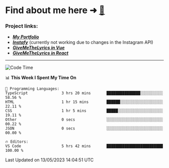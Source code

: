 # Find about me here ➜ [🧑](https://pauabella.dev)

### Project links:
- ***[My Portfolio](https://pauabella.dev)***
- ***[Instafy](https://instafy.me)*** (currently not working due to changes in the Instagram API)
- ***[GiveMeTheLyrics in Vue](https://lyrics.pauabella.dev)***
- ***[GiveMeTheLyrics in React](https://pauabella.dev/GiveMeTheLyrics)***

---
<!--START_SECTION:waka-->
![Code Time](http://img.shields.io/badge/Code%20Time-2%2C149%20hrs%2013%20mins-blue)

📊 **This Week I Spent My Time On** 

```text
💬 Programming Languages: 
TypeScript               3 hrs 20 mins       ███████████████░░░░░░░░░░   58.56 % 
HTML                     1 hr 15 mins        ██████░░░░░░░░░░░░░░░░░░░   22.11 % 
CSS                      1 hr 5 mins         █████░░░░░░░░░░░░░░░░░░░░   19.11 % 
Other                    0 secs              ░░░░░░░░░░░░░░░░░░░░░░░░░   00.22 % 
JSON                     0 secs              ░░░░░░░░░░░░░░░░░░░░░░░░░   00.00 % 

🔥 Editors: 
VS Code                  5 hrs 42 mins       █████████████████████████   100.00 % 
```


 Last Updated on 13/05/2023 14:04:51 UTC
<!--END_SECTION:waka-->
